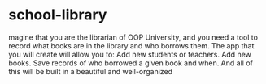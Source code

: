 # school-library
magine that you are the librarian of OOP University, and you need a tool to record what books are in the library and who borrows them. The app that you will create will allow you to: Add new students or teachers. Add new books. Save records of who borrowed a given book and when. And all of this will be built in a beautiful and well-organized
